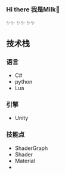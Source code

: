 ### Hi there 我是Milk👋
✨✨
✨✨
✨✨

## 技术栈
### 语言
- C#
- python
- Lua

### 引擎
- Unity

### 技能点
- ShaderGraph
- Shader
- Material
- 

<!--
**tangchuandong/tangchuandong** is a ✨ _special_ ✨ repository because its `README.md` (this file) appears on your GitHub profile.

Here are some ideas to get you started:

- 🔭 I’m currently working on ...
- 🌱 I’m currently learning ...
- 👯 I’m looking to collaborate on ...
- 🤔 I’m looking for help with ...
- 💬 Ask me about ...
- 📫 How to reach me: ...
- 😄 Pronouns: ...
- ⚡ Fun fact: ...
-->
